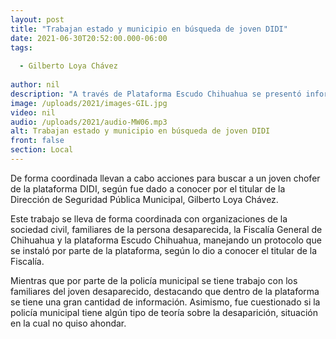 ```yaml
---
layout: post
title: "Trabajan estado y municipio en búsqueda de joven DIDI"
date: 2021-06-30T20:52:00.000-06:00
tags:
  
  - Gilberto Loya Chávez
  
author: nil
description: "A través de Plataforma Escudo Chihuahua se presentó información."
image: /uploads/2021/images-GIL.jpg
video: nil
audio: /uploads/2021/audio-MW06.mp3
alt: Trabajan estado y municipio en búsqueda de joven DIDI
front: false
section: Local
---
```


De forma coordinada llevan a cabo acciones para buscar a un joven chofer de la plataforma DIDI, según fue dado a conocer por el titular de la Dirección de Seguridad Pública Municipal, Gilberto Loya Chávez.

Este trabajo se lleva de forma coordinada con organizaciones de la sociedad civil, familiares de la persona desaparecida, la Fiscalía General de Chihuahua y la plataforma Escudo Chihuahua, manejando un protocolo que se instaló por parte de la plataforma, según lo dio a conocer el titular de la Fiscalía. 

Mientras que por parte de la policía municipal se tiene trabajo con los familiares del joven desaparecido, destacando que dentro de la plataforma se tiene una gran cantidad de información. Asimismo, fue cuestionado si la policía municipal tiene algún tipo de teoría sobre la desaparición, situación en la cual no quiso ahondar.
